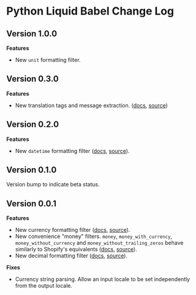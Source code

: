 # Python Liquid Babel Change Log

## Version 1.0.0

**Features**

- New `unit` formatting filter.

## Version 0.3.0

**Features**

- New translation tags and message extraction. ([docs](https://jg-rp.github.io/liquid/babel/introduction#translations), [source](https://github.com/jg-rp/liquid-babel/tree/main/liquid_babel/messages))

## Version 0.2.0

**Features**

- New `datetime` formatting filter ([docs](https://jg-rp.github.io/liquid/babel/filters#datetime), [source](https://github.com/jg-rp/liquid-babel/blob/main/liquid_babel/filters/date_and_time.py)).

## Version 0.1.0

Version bump to indicate beta status.

## Version 0.0.1

**Features**

- New currency formatting filter ([docs](https://jg-rp.github.io/liquid/babel/filters#currency), [source](https://github.com/jg-rp/liquid-babel/blob/main/liquid_babel/filters/currency.py)).
- New convenience "money" filters. `money`, `money_with_currency`, `money_without_currency` and `money_without_trailing_zeros` behave similarly to Shopify's equivalents ([docs](https://jg-rp.github.io/liquid/babel/filters#money), [source](https://github.com/jg-rp/liquid-babel/blob/main/liquid_babel/filters/__init__.py)).
- New decimal formatting filter ([docs](https://jg-rp.github.io/liquid/babel/filters#decimal--number), [source](https://github.com/jg-rp/liquid-babel/blob/main/liquid_babel/filters/number.py)).

**Fixes**

- Currency string parsing. Allow an input locale to be set independently from the output locale.
